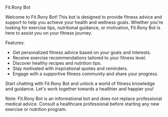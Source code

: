 Fit.Rony Bot

Welcome to Fit.Rony Bot! This bot is designed to provide fitness advice and support to help you achieve your health and wellness goals. Whether you're looking for exercise tips, nutritional guidance, or motivation, Fit.Rony Bot is here to assist you on your fitness journey.

Features:
- Get personalized fitness advice based on your goals and interests.
- Receive exercise recommendations tailored to your fitness level.
- Discover healthy recipes and nutrition tips.
- Stay motivated with inspirational quotes and reminders.
- Engage with a supportive fitness community and share your progress.

Start chatting with Fit.Rony Bot and unlock a world of fitness knowledge and guidance. Let's work together towards a healthier and happier you!

Note: Fit.Rony Bot is an informational bot and does not replace professional medical advice. Consult a healthcare professional before starting any new exercise or nutrition program.
